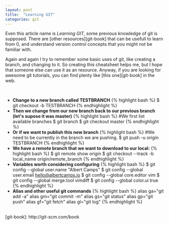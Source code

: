 ```yaml
---
layout: post
title:  "Learning GIT"
categories: git
---
```

Even this article name is _Learning GIT_, some previous knowledge of git is supposed. There are [other resources][git-book] that can be usefull to learn from 0, and understand version control concepts that you might not be familiar with.

Again and again I try to remember some basic uses of git, like creating a branch, and changing to it. So creating this cheatsheet helps me, but I hope that someone else can use it as an resource. Anyway, if you are looking for awesome git tutorials, you can find plenty like [this one][git-book] in the web.

&nbsp;
- __Change to a new branch called TESTBRANCH__
{% highlight bash %}
$ git checkout -b TESTBRANCH
{% endhighlight %}
&nbsp;
- __Then we change from our new branch back to our previous branch (let's supose it was master)__
{% highlight bash %}
#We first list available branches
$ git branch
$ git checkout master
{% endhighlight %}
&nbsp;
- __Or if we want to publish this new branch__
{% highlight bash %}
#We need to be currently in the branch we are pushing.
$ git push -u origin TESTBRANCH
{% endhighlight %}
&nbsp;
- __We have a remote branch that we want to download to our local:__
{% highlight bash %}
$ git remote show origin
$ git checkout --track -b local_name origin/remote_branch
{% endhighlight %}
&nbsp;
- __Variables worth considering configuring__
{% highlight bash %}
$ git config --global user.name "Albert Camps"
$ git config --global user.email hello@albertcamps.io
$ git config --global core.editor vim
$ git config --global merge.tool vimdiff
$ git config --global color.ui true
{% endhighlight %}
&nbsp;
- __Alias and other useful git commands__
{% highlight bash %}
alias ga="git add -a"
alias gm="git commit -m"
alias gs="git status"
alias gp="git push"
alias gf="git fetch"
alias gl="git log"
{% endhighlight %}
<br />
[git-book]: http://git-scm.com/book
